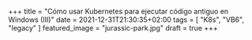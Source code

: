 +++
title =  "Cómo usar Kubernetes para ejecutar código antiguo en Windows (III)"
date = 2021-12-31T21:30:35+02:00
tags = [ "K8s", "VB6", "legacy" ]
featured_image = "jurassic-park.jpg"
draft = true
+++